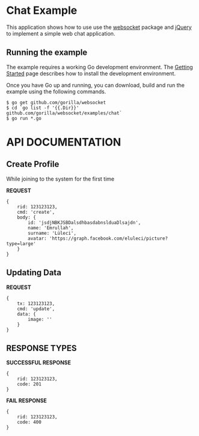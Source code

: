 # Chat Example

This application shows how to use use the
[websocket](https://github.com/gorilla/websocket) package and
[jQuery](http://jquery.com) to implement a simple web chat application.

## Running the example

The example requires a working Go development environment. The [Getting
Started](http://golang.org/doc/install) page describes how to install the
development environment.

Once you have Go up and running, you can download, build and run the example
using the following commands.

    $ go get github.com/gorilla/websocket
    $ cd `go list -f '{{.Dir}}' github.com/gorilla/websocket/examples/chat`
    $ go run *.go


# API DOCUMENTATION

## Create Profile
While joining to the system for the first time

**REQUEST**

```
{
	rid: 123123123,
	cmd: 'create',
    body: {
    	id:	'jsdjNBKJSBDalsdhbasdabnslduaDlsajdn',
    	name: 'Emrullah',
        surname: 'Lüleci',
        avatar: 'https://graph.facebook.com/eluleci/picture?type=large'
    }
}
```

## Updating Data


**REQUEST**

```
{
	tx: 123123123,
	cmd: 'update',
	data: {
        image: ''
	}
}
```

## RESPONSE TYPES

**SUCCESSFUL RESPONSE**

```
{
	rid: 123123123,
	code: 201
}
```

**FAIL RESPONSE**

```
{
	rid: 123123123,
	code: 400
}
```